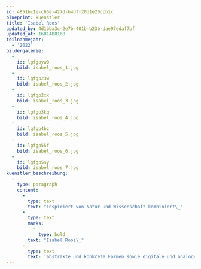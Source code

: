 ```yaml
---
id: 4851bc1e-c65e-427d-b4df-20d1e20dcb1c
blueprint: kuenstler
title: 'Isabel Roos'
updated_by: 4d1bba3c-2e7b-401b-b23b-dae97edaf7bf
updated_at: 1681488168
teilnahmejahr:
  - '2022'
bildergalerie:
  -
    id: lgfgoyw0
    bild: isabel_roos_1.jpg
  -
    id: lgfgp23w
    bild: isabel_roos_2.jpg
  -
    id: lgfgp2xx
    bild: isabel_roos_3.jpg
  -
    id: lgfgp3kq
    bild: isabel_roos_4.jpg
  -
    id: lgfgp4bz
    bild: isabel_roos_5.jpg
  -
    id: lgfgp55f
    bild: isabel_roos_6.jpg
  -
    id: lgfgp5sy
    bild: isabel_roos_7.jpg
kuenstler_beschreibung:
  -
    type: paragraph
    content:
      -
        type: text
        text: "Inspiriert von Natur und Wissenschaft kombiniert\_"
      -
        type: text
        marks:
          -
            type: bold
        text: "Isabel Roos\_"
      -
        type: text
        text: 'abstrakte und konkrete Formen sowie digitale und analoge Techniken. Es entsteht eine farbintensive Ästhetik, in der sich imaginäre Welten und gegenständliche Inhalte verschränken.'
---
```

